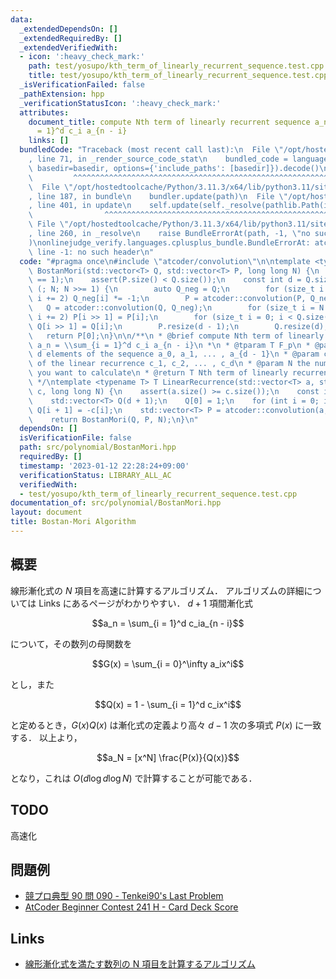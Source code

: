 ```yaml
---
data:
  _extendedDependsOn: []
  _extendedRequiredBy: []
  _extendedVerifiedWith:
  - icon: ':heavy_check_mark:'
    path: test/yosupo/kth_term_of_linearly_recurrent_sequence.test.cpp
    title: test/yosupo/kth_term_of_linearly_recurrent_sequence.test.cpp
  _isVerificationFailed: false
  _pathExtension: hpp
  _verificationStatusIcon: ':heavy_check_mark:'
  attributes:
    document_title: compute Nth term of linearly recurrent sequence a_n = \sum_{i
      = 1}^d c_i a_{n - i}
    links: []
  bundledCode: "Traceback (most recent call last):\n  File \"/opt/hostedtoolcache/Python/3.11.3/x64/lib/python3.11/site-packages/onlinejudge_verify/documentation/build.py\"\
    , line 71, in _render_source_code_stat\n    bundled_code = language.bundle(stat.path,\
    \ basedir=basedir, options={'include_paths': [basedir]}).decode()\n          \
    \         ^^^^^^^^^^^^^^^^^^^^^^^^^^^^^^^^^^^^^^^^^^^^^^^^^^^^^^^^^^^^^^^^^^^^^^^^^^^^^^^^^\n\
    \  File \"/opt/hostedtoolcache/Python/3.11.3/x64/lib/python3.11/site-packages/onlinejudge_verify/languages/cplusplus.py\"\
    , line 187, in bundle\n    bundler.update(path)\n  File \"/opt/hostedtoolcache/Python/3.11.3/x64/lib/python3.11/site-packages/onlinejudge_verify/languages/cplusplus_bundle.py\"\
    , line 401, in update\n    self.update(self._resolve(pathlib.Path(included), included_from=path))\n\
    \                ^^^^^^^^^^^^^^^^^^^^^^^^^^^^^^^^^^^^^^^^^^^^^^^^^^^^^^^^^\n \
    \ File \"/opt/hostedtoolcache/Python/3.11.3/x64/lib/python3.11/site-packages/onlinejudge_verify/languages/cplusplus_bundle.py\"\
    , line 260, in _resolve\n    raise BundleErrorAt(path, -1, \"no such header\"\
    )\nonlinejudge_verify.languages.cplusplus_bundle.BundleErrorAt: atcoder/convolution:\
    \ line -1: no such header\n"
  code: "#pragma once\n#include \"atcoder/convolution\"\n\ntemplate <typename T> T\
    \ BostanMori(std::vector<T> Q, std::vector<T> P, long long N) {\n    assert(Q[0]\
    \ == 1);\n    assert(P.size() < Q.size());\n    const int d = Q.size();\n    for\
    \ (; N; N >>= 1) {\n        auto Q_neg = Q;\n        for (size_t i = 1; i < Q.size();\
    \ i += 2) Q_neg[i] *= -1;\n        P = atcoder::convolution(P, Q_neg);\n     \
    \   Q = atcoder::convolution(Q, Q_neg);\n        for (size_t i = N & 1; i < P.size();\
    \ i += 2) P[i >> 1] = P[i];\n        for (size_t i = 0; i < Q.size(); i += 2)\
    \ Q[i >> 1] = Q[i];\n        P.resize(d - 1);\n        Q.resize(d);\n    }\n \
    \   return P[0];\n}\n\n/**\n * @brief compute Nth term of linearly recurrent sequence\
    \ a_n = \\sum_{i = 1}^d c_i a_{n - i}\n *\n * @tparam T F_p\n * @param a first\
    \ d elements of the sequence a_0, a_1, ... , a_{d - 1}\n * @param c coefficients\
    \ of the linear recurrence c_1, c_2, ... , c_d\n * @param N the number of term\
    \ you want to calculate\n * @return T Nth term of linearly recurrent sequence\n\
    \ */\ntemplate <typename T> T LinearRecurrence(std::vector<T> a, std::vector<T>\
    \ c, long long N) {\n    assert(a.size() >= c.size());\n    const int d = c.size();\n\
    \    std::vector<T> Q(d + 1);\n    Q[0] = 1;\n    for (int i = 0; i < d; i++)\
    \ Q[i + 1] = -c[i];\n    std::vector<T> P = atcoder::convolution(a, Q);\n    P.resize(d);\n\
    \    return BostanMori(Q, P, N);\n}\n"
  dependsOn: []
  isVerificationFile: false
  path: src/polynomial/BostanMori.hpp
  requiredBy: []
  timestamp: '2023-01-12 22:28:24+09:00'
  verificationStatus: LIBRARY_ALL_AC
  verifiedWith:
  - test/yosupo/kth_term_of_linearly_recurrent_sequence.test.cpp
documentation_of: src/polynomial/BostanMori.hpp
layout: document
title: Bostan-Mori Algorithm
---
```


## 概要
線形漸化式の $N$ 項目を高速に計算するアルゴリズム．
アルゴリズムの詳細については Links にあるページがわかりやすい．
$d + 1$ 項間漸化式

$$a_n = \sum_{i = 1}^d c_ia_{n - i}$$

について，その数列の母関数を

$$G(x) = \sum_{i = 0}^\infty a_ix^i$$

とし，また

$$Q(x) = 1 - \sum_{i = 1}^d c_ix^i$$

と定めるとき，$G(x)Q(x)$ は漸化式の定義より高々 $d - 1$ 次の多項式 $P(x)$ に一致する．
以上より，

$$a_N = [x^N] \frac{P(x)}{Q(x)}$$

となり，これは $O(d \log d \log N)$ で計算することが可能である．

## TODO
高速化

## 問題例
- [競プロ典型 90 問 090 - Tenkei90's Last Problem](https://atcoder.jp/contests/typical90/tasks/typical90_cl)
- [AtCoder Beginner Contest 241 H - Card Deck Score](https://atcoder.jp/contests/abc241/tasks/abc241_h)

## Links
- [線形漸化式を満たす数列の N 項目を計算するアルゴリズム](http://q.c.titech.ac.jp/docs/progs/polynomial_division.html)
